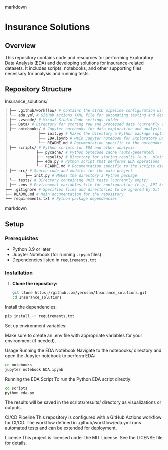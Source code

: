 markdown
# Insurance Solutions

## Overview

This repository contains code and resources for performing Exploratory Data Analysis (EDA) and developing solutions for insurance-related datasets. It includes scripts, notebooks, and other supporting files necessary for analysis and running tests.

## Repository Structure

Insurance_solutions/ 
```bash
│ ├── .github/workflow/ # Contains the CI/CD pipeline configuration using GitHub Actions 
│ └── eda.yml # GitHub Actions YAML file for automating testing and deployment 
│ ├── .vscode/ # Visual Studio Code settings folder 
│ ├── Data/ # Directory for storing raw and processed data (currently empty) 
│ ├── notebooks/ # Jupyter notebooks for data exploration and analysis
│              ├── init.py # Makes the directory a Python package (optional for this context) 
│              ├── EDA.ipynb # Main Jupyter notebook for Exploratory Data Analysis 
│              └── README.md # Documentation specific to the notebooks directory 
│ ├── scripts/ # Python scripts for EDA and other analysis 
│             ├── pycache/ # Python bytecode cache (auto-generated) 
│             ├── results/ # Directory for storing results (e.g., plots, analysis outputs) 
│             ├── eda.py # Python script that performs EDA operations 
│             └── README.md # Documentation specific to the scripts directory 
│ ├── src/ # Source code and modules for the main project 
│        ├── init.py # Makes the directory a Python package 
│ └── tests/ # Directory containing unit tests (currently empty) 
│ ├── .env # Environment variables file for configuration (e.g., API keys, secrets) 
├── .gitignore # Specifies files and directories to be ignored by Git 
├── README.md # Main documentation for the repository 
└── requirements.txt # Python package dependencies
```
markdown

## Setup

### Prerequisites

- Python 3.9 or later
- Jupyter Notebook (for running `.ipynb` files)
- Dependencies listed in `requirements.txt`

### Installation

1. **Clone the repository:**

   ```bash
   git clone https://github.com/yerosan/Insurance_solutions.git
   cd Insurance_solutions

   `````
Install the dependencies:

```bash
pip install -r requirements.txt
```
Set up environment variables:

Make sure to create an .env file with appropriate variables for your environment (if needed).

Usage
Running the EDA Notebook
Navigate to the notebooks/ directory and open the Jupyter notebook to perform EDA:

```bash
cd notebooks
jupyter notebook EDA.ipynb
```
Running the EDA Script
To run the Python EDA script directly:

```bash
cd scripts
python eda.py
```
The results will be saved in the scripts/results/ directory as visualizations or outputs.

CI/CD Pipeline
This repository is configured with a GitHub Actions workflow for CI/CD. The workflow defined in .github/workflow/eda.yml runs automated tests and can be extended for deployment.


License
This project is licensed under the MIT License. See the LICENSE file for details.